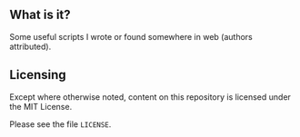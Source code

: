 What is it?
-----------

Some useful scripts I wrote ​​or found somewhere in web (authors attributed).


Licensing
---------

Except where otherwise noted, content on this repository is licensed under the
MIT License.

Please see the file `LICENSE`.
